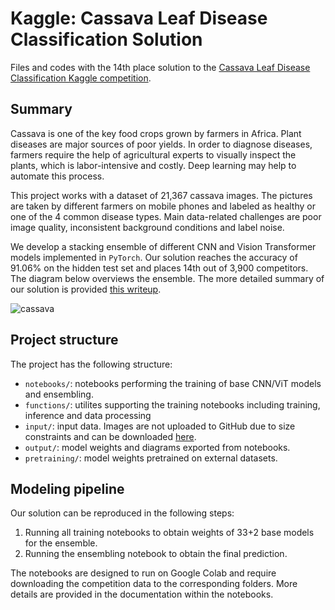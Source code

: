 # Kaggle: Cassava Leaf Disease Classification Solution

Files and codes with the 14th place solution to the [Cassava Leaf Disease Classification Kaggle competition](https://www.kaggle.com/c/cassava-leaf-disease-classification).


## Summary

Cassava is one of the key food crops grown by farmers in Africa. Plant diseases are major sources of poor yields. In order to diagnose diseases, farmers require the help of agricultural experts to visually inspect the plants, which is labor-intensive and costly. Deep learning may help to automate this process.

This project works with a dataset of 21,367 cassava images. The pictures are taken by different farmers on mobile phones and labeled as healthy or one of the 4 common disease types. Main data-related challenges are poor image quality, inconsistent background conditions and label noise.

We develop a stacking ensemble of different CNN and Vision Transformer models implemented in `PyTorch`. Our solution reaches the accuracy of 91.06% on the hidden test set and places 14th out of 3,900 competitors. The diagram below overviews the ensemble. The more detailed summary of our solution is provided [this writeup](https://www.kaggle.com/c/cassava-leaf-disease-classification/discussion/220751).

![cassava](https://i.postimg.cc/d1dcZ6Zv/cassava.png)


## Project structure

The project has the following structure:
- `notebooks/`: notebooks performing the training of base CNN/ViT models and ensembling.
- `functions/`: utilites supporting the training notebooks including training, inference and data processing
- `input/`: input data. Images are not uploaded to GitHub due to size constraints and can be downloaded [here](https://www.kaggle.com/c/cassava-leaf-disease-classification).
- `output/`: model weights and diagrams exported from notebooks.
- `pretraining/`: model weights pretrained on external datasets.

## Modeling pipeline

Our solution can be reproduced in the following steps:
1. Running all training notebooks to obtain weights of 33+2 base models for the ensemble.
2. Running the ensembling notebook to obtain the final prediction.

The notebooks are designed to run on Google Colab and require downloading the competition data to the corresponding folders. More details are provided in the documentation within the notebooks.
